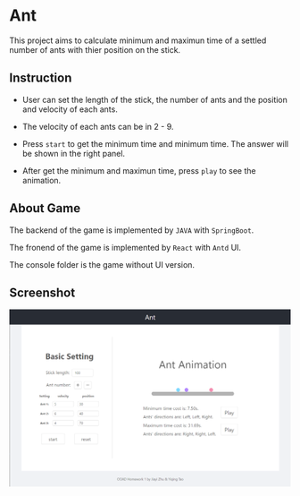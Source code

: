 # Ant

This project aims to calculate minimum and maximun time of a settled number of ants with thier position on the stick.

## Instruction

- User can set the length of the stick, the number of ants and the position and velocity of each ants.

- The velocity of each ants can be in 2 - 9.

- Press `start` to get the minimum time and minimum time. The answer will be shown in the right panel.

- After get the minimum and maximun time, press `play` to see the animation.


## About Game

The backend of the game is implemented by `JAVA` with `SpringBoot`.

The fronend of the game is implemented by `React` with `Antd` UI.

The console folder is the game without UI version.

## Screenshot

<img src="Screenshot/screenshot1.png" ch="500" />
